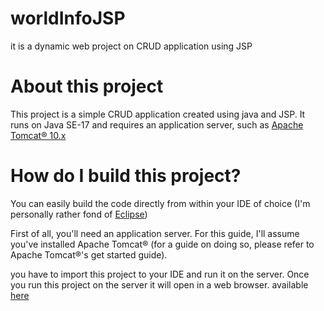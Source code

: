 # worldInfoJSP
it is a dynamic web project on CRUD application using JSP
# About this project
This project is a simple CRUD application created using java and JSP. It runs on Java SE-17 and requires an application server, such as [Apache Tomcat® 10.x](https://tomcat.apache.org/download-10.cgi)
# How do I build this project?
You can easily build the code directly from within your IDE of choice (I'm personally rather fond of [Eclipse](http://www.eclipse.org/))

First of all, you'll need an application server. For this guide, I'll assume you've installed Apache Tomcat® (for a guide on doing so, please refer to Apache Tomcat®'s get started guide).

you have to import this project to your IDE and run it on the server. Once you run this project on the server it will open in a web browser. available
[here](http://localhost:8080/WorldInfoCrudJSP/)
